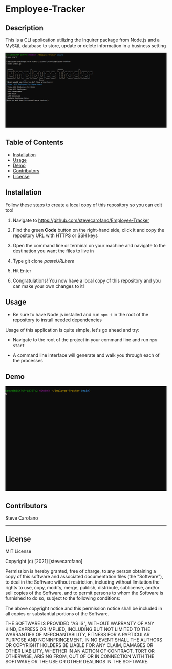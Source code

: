 # Employee-Tracker

## Description

This is a CLI application utilizing the Inquirer package from Node.js and a MySQL database to store, update or delete information in a business setting

![EmployeeTracker](tracker.png)

## Table of Contents
* [Installation](#installation)
* [Usage](#usage)
* [Demo](#demo)
* [Contributors](#contributors)
* [License](#license)

## Installation

Follow these steps to create a local copy of this repository so you can edit too!
1. Navigate to https://github.com/stevecarofano/Employee-Tracker
    
2. Find the green **Code** button on the right-hand side, click it and copy the repository URL with HTTPS or SSH keys
    
3. Open the command line or terminal on your machine and navigate to the destination you want the files to live in
    
4. Type git clone _pasteURLhere_
    
5. Hit Enter
    
6. Congratulations! You now have a local copy of this repository and you can make your own changes to it!

## Usage

* Be sure to  have Node.js installed and run ``` npm i ``` in the root of the repository to install needed dependencies

Usage of this application is quite simple, let's go ahead and try:

* Navigate to the root of the project in your command line and run ```npm start```

* A command line interface will generate and walk you through each of the processes

## Demo

![demo](employee-demo.gif)

## Contributors

Steve Carofano

---
## License 

MIT License

Copyright (c) [2021] [stevecarofano]

Permission is hereby granted, free of charge, to any person obtaining a copy
of this software and associated documentation files (the "Software"), to deal
in the Software without restriction, including without limitation the rights
to use, copy, modify, merge, publish, distribute, sublicense, and/or sell
copies of the Software, and to permit persons to whom the Software is
furnished to do so, subject to the following conditions:

The above copyright notice and this permission notice shall be included in all
copies or substantial portions of the Software.

THE SOFTWARE IS PROVIDED "AS IS", WITHOUT WARRANTY OF ANY KIND, EXPRESS OR
IMPLIED, INCLUDING BUT NOT LIMITED TO THE WARRANTIES OF MERCHANTABILITY,
FITNESS FOR A PARTICULAR PURPOSE AND NONINFRINGEMENT. IN NO EVENT SHALL THE
AUTHORS OR COPYRIGHT HOLDERS BE LIABLE FOR ANY CLAIM, DAMAGES OR OTHER
LIABILITY, WHETHER IN AN ACTION OF CONTRACT, TORT OR OTHERWISE, ARISING FROM,
OUT OF OR IN CONNECTION WITH THE SOFTWARE OR THE USE OR OTHER DEALINGS IN THE
SOFTWARE.

